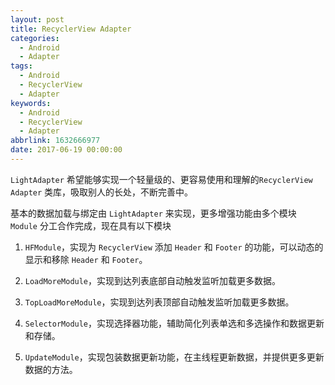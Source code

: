 ```yaml
---
layout: post
title: RecyclerView Adapter
categories:
  - Android
  - Adapter
tags:
  - Android
  - RecyclerView
  - Adapter
keywords:
  - Android
  - RecyclerView
  - Adapter
abbrlink: 1632666977
date: 2017-06-19 00:00:00
---
```


`LightAdapter` 希望能够实现一个轻量级的、更容易使用和理解的`RecyclerView Adapter` 类库，吸取别人的长处，不断完善中。

基本的数据加载与绑定由 `LightAdapter` 来实现，更多增强功能由多个模块 `Module` 分工合作完成，现在具有以下模块

1. `HFModule`，实现为 `RecyclerView` 添加 `Header` 和 `Footer` 的功能，可以动态的显示和移除 `Header` 和 `Footer`。

2. `LoadMoreModule`，实现到达列表底部自动触发监听加载更多数据。

3. `TopLoadMoreModule`，实现到达列表顶部自动触发监听加载更多数据。

4. `SelectorModule`，实现选择器功能，辅助简化列表单选和多选操作和数据更新和存储。

5. `UpdateModule`，实现包装数据更新功能，在主线程更新数据，并提供更多更新数据的方法。

<!--more-->